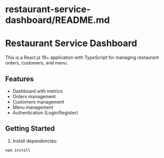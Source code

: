 # restaurant-service-dashboard/README.md

# Restaurant Service Dashboard

This is a React.js 19+ application with TypeScript for managing restaurant orders, customers, and menu.

## Features
- Dashboard with metrics
- Orders management
- Customers management
- Menu management
- Authentication (Login/Register)

## Getting Started

1. Install dependencies:

```bash
npm install
